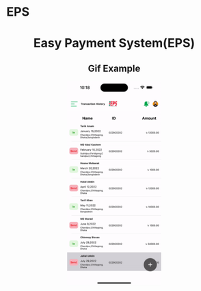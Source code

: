 # EPS
 <div align="center">
<h1>Easy Payment System(EPS)</h1>
  <h2> Gif Example </h2>
<img src="./eps.gif" width="220px" />

</div>
